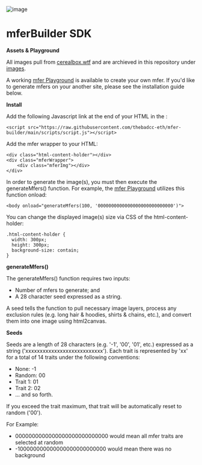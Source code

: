 ![image](https://github.com/thebadcc-eth/mfer-builder/blob/main/images/mferBanner.PNG?raw=true)

# mferBuilder SDK

**Assets & Playground**

All images pull from [cerealbox.wtf](https://www.cerealbox.wtf/traits) and are archieved in this repository under [images](https://github.com/thebadcc-eth/mfer-builder/tree/main/images).

A working [mfer Playground](https://thebadcc-eth.github.io/mfer-builder/) is available to create your own mfer. If you'd like to generate mfers on your another site, please see the installation guide below.

**Install**

Add the following Javascript link at the end of your HTML in the <body>:

```
<script src="https://raw.githubusercontent.com/thebadcc-eth/mfer-builder/main/scripts/script.js"></script>
```

Add the mfer wrapper to your HTML:

```
<div class="html-content-holder"></div>
<div class="mferWrapper">
    <div class="mferImg"></div>
</div>
```

In order to generate the image(s), you must then execute the generateMfers() function. For example, the [mfer Playground](https://thebadcc-eth.github.io/mfer-builder/) utilizes this function onload:
```
<body onload="generateMfers(100, '0000000000000000000000000000')">
```

You can change the displayed image(s) size via CSS of the html-content-holder:
```
.html-content-holder {
  width: 300px;
  height: 300px;
  background-size: contain; 
}
```

**generateMfers()**    
 
The generateMfers() function requires two inputs:
* Number of mfers to generate; and 
* A 28 character seed expressed as a string.

A seed tells the function to pull necessary image layers, process any exclusion rules (e.g. long hair & hoodies, shirts & chains, etc.), and convert them into one image using html2canvas.
    
**Seeds**

Seeds are a length of 28 characters (e.g. '-1', '00', '01', etc.) expressed as a string ('xxxxxxxxxxxxxxxxxxxxxxxxxxx'). Each trait is represented by 'xx' for a total of 14 traits under the following conventions:

* None: -1
* Random: 00
* Trait 1: 01
* Trait 2: 02
* ... and so forth.

If you exceed the trait maximum, that trait will be automatically reset to random ('00').

For Example:

* 0000000000000000000000000000 would mean all mfer traits are selected at random
* -100000000000000000000000000 would mean there was no background


